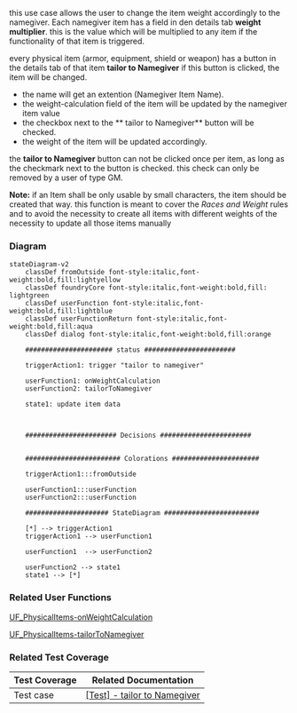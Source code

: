this use case allows the user to change the item weight accordingly to the namegiver. Each namegiver item has a field in den details tab **weight multiplier**. this is the value which will be multiplied to any item if the functionality of that item is triggered.

every physical item (armor, equipment, shield or weapon) has a button in the details tab of that item **tailor to Namegiver** if this button is clicked, the item will be changed.
* the name will get an extention (Namegiver Item Name).
* the weight-calculation field of the item will be updated by the namegiver item value
* the checkbox next to the ** tailor to Namegiver** button will be checked. 
* the weight of the item will be updated accordingly.

the **tailor to Namegiver** button can not be clicked once per item, as long as the checkmark next to the button is checked. this check can only be removed by a user of type GM. 

**Note:** if an Item shall be only usable by small characters, the item should be created that way. this function is meant to cover the *Races and Weight* rules and to avoid the necessity to create all items with different weights of the necessity to update all those items manually

### Diagram
```mermaid
stateDiagram-v2
    classDef fromOutside font-style:italic,font-weight:bold,fill:lightyellow
    classDef foundryCore font-style:italic,font-weight:bold,fill: lightgreen
    classDef userFunction font-style:italic,font-weight:bold,fill:lightblue
    classDef userFunctionReturn font-style:italic,font-weight:bold,fill:aqua
    classDef dialog font-style:italic,font-weight:bold,fill:orange

    ###################### status #######################

    triggerAction1: trigger "tailor to namegiver"

    userFunction1: onWeightCalculation
    userFunction2: tailorToNamegiver

    state1: update item data
   


    ####################### Decisions #######################


    ######################## Colorations ######################

    triggerAction1:::fromOutside

    userFunction1:::userFunction
    userFunction2:::userFunction

    ##################### StateDiagram ########################

    [*] --> triggerAction1
    triggerAction1 --> userFunction1

    userFunction1  --> userFunction2

    userFunction2 --> state1
    state1 --> [*]
```

### Related User Functions

[UF_PhysicalItems-onWeightCalculation](../User%20Functions/UF_Physicalitems/UF_Physicalitems-onWeightCalculation.md)

[UF_PhysicalItems-tailorToNamegiver](../User%20Functions/UF_Physicalitems/UF_Physicalitems-tailorToNamegiver.md)



### Related Test Coverage

| Test Coverage | Related Documentation |
|---------------|-----------------------|
| Test case | [[Test] - tailor to Namegiver](https://github.com/patrickmohrmann/earthdawn4eV2/issues/864) |